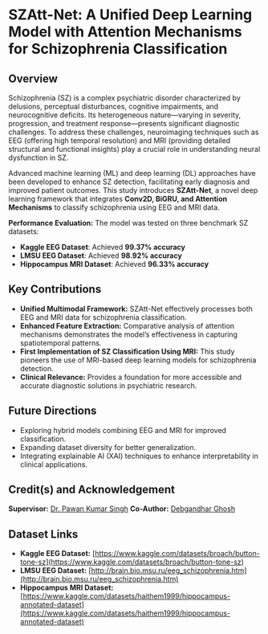 # SZAtt-Net: A Unified Deep Learning Model with Attention Mechanisms for Schizophrenia Classification

## Overview

Schizophrenia (SZ) is a complex psychiatric disorder characterized by delusions, perceptual disturbances, cognitive impairments, and neurocognitive deficits. Its heterogeneous nature—varying in severity, progression, and treatment response—presents significant diagnostic challenges. To address these challenges, neuroimaging techniques such as EEG (offering high temporal resolution) and MRI (providing detailed structural and functional insights) play a crucial role in understanding neural dysfunction in SZ.

Advanced machine learning (ML) and deep learning (DL) approaches have been developed to enhance SZ detection, facilitating early diagnosis and improved patient outcomes. This study introduces **SZAtt-Net**, a novel deep learning framework that integrates **Conv2D, BiGRU, and Attention Mechanisms** to classify schizophrenia using EEG and MRI data.


**Performance Evaluation:** The model was tested on three benchmark SZ datasets:
  - **Kaggle EEG Dataset**: Achieved **99.37% accuracy**
  - **LMSU EEG Dataset**: Achieved **98.92% accuracy**
  - **Hippocampus MRI Dataset**: Achieved **96.33% accuracy**

## Key Contributions

- **Unified Multimodal Framework:** SZAtt-Net effectively processes both EEG and MRI data for schizophrenia classification.
- **Enhanced Feature Extraction:** Comparative analysis of attention mechanisms demonstrates the model’s effectiveness in capturing spatiotemporal patterns.
- **First Implementation of SZ Classification Using MRI:** This study pioneers the use of MRI-based deep learning models for schizophrenia detection.
- **Clinical Relevance:** Provides a foundation for more accessible and accurate diagnostic solutions in psychiatric research.

## Future Directions

- Exploring hybrid models combining EEG and MRI for improved classification.
- Expanding dataset diversity for better generalization.
- Integrating explainable AI (XAI) techniques to enhance interpretability in clinical applications.


## Credit(s) and Acknowledgement

**Supervisor:** [Dr. Pawan Kumar Singh](https://scholar.google.com/citations?user=LctgJHoAAAAJ&hl=en&oi=ao)
**Co-Author:** [Debgandhar Ghosh](https://scholar.google.com/citations?user=snLPR60AAAAJ&hl=en)

## Dataset Links

- **Kaggle EEG Dataset:** [https://www.kaggle.com/datasets/broach/button-tone-sz](https://www.kaggle.com/datasets/broach/button-tone-sz)
- **LMSU EEG Dataset:** [http://brain.bio.msu.ru/eeg_schizophrenia.htm](http://brain.bio.msu.ru/eeg_schizophrenia.htm)
- **Hippocampus MRI Dataset:** [https://www.kaggle.com/datasets/haithem1999/hippocampus-annotated-dataset](https://www.kaggle.com/datasets/haithem1999/hippocampus-annotated-dataset)



